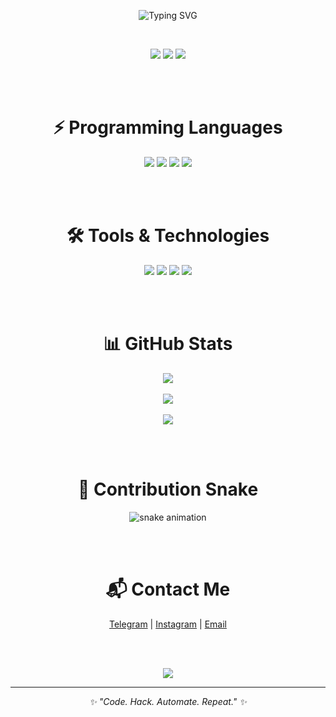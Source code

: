 <!-- Intro Typing -->
<p align="center">
  <img src="https://readme-typing-svg.demolab.com?font=Fira+Code&size=24&pause=1000&color=8A2BE2&center=true&vCenter=true&width=600&lines=Hi,+I'm+Sobhan+Moqadam;Telegram+Bot+Developer;Bug+Bounty+Hunter;Web+Scraping+Enthusiast" alt="Typing SVG" />
</p>

<br>

<!-- Social Badges -->
<p align="center">
    <a href="https://instagram.com/cyber_nest"><img src="https://img.shields.io/badge/Instagram-171717?style=for-the-badge&logo=instagram&logoColor=8A2BE2" /></a>
    <a href="https://t.me/sobhanmoqadam"><img src="https://img.shields.io/badge/Telegram-171717?style=for-the-badge&logo=telegram&logoColor=8A2BE2" /></a>
    <a href="mailto:sobhanmoqadam226@gmail.com"><img src="https://img.shields.io/badge/Gmail-171717?style=for-the-badge&logo=gmail&logoColor=8A2BE2" /></a>
</p>

<br><br>

<h1 align="center">⚡ Programming Languages</h1>

<div align="center">
    <img src="https://img.shields.io/badge/Python-171717?style=for-the-badge&logo=python&logoColor=8A2BE2" />
    <img src="https://img.shields.io/badge/HTML5-171717?style=for-the-badge&logo=html5&logoColor=8A2BE2" />
    <img src="https://img.shields.io/badge/CSS3-171717?style=for-the-badge&logo=css3&logoColor=8A2BE2" />
    <img src="https://img.shields.io/badge/JavaScript-171717?style=for-the-badge&logo=javascript&logoColor=8A2BE2" />
</div>

<br><br>

<h1 align="center">🛠️ Tools & Technologies</h1>

<div align="center">
    <img src="https://img.shields.io/badge/Linux-171717?style=for-the-badge&logo=linux&logoColor=8A2BE2" />
    <img src="https://img.shields.io/badge/Git-171717?style=for-the-badge&logo=git&logoColor=8A2BE2" />
    <img src="https://img.shields.io/badge/Docker-171717?style=for-the-badge&logo=docker&logoColor=8A2BE2" />
    <img src="https://img.shields.io/badge/NGINX-171717?style=for-the-badge&logo=nginx&logoColor=8A2BE2" />
</div>

<br><br>

<h1 align="center">📊 GitHub Stats</h1>

<div align="center">
    <img src="https://github-readme-stats.vercel.app/api/top-langs/?username=sobhanmoqadam&langs_count=10&layout=compact&hide_border=true&bg_color=171717&title_color=8A2BE2&icon_color=8A2BE2&text_color=ffffff&count_private=true" />
</div>
<br/>

<div align="center">
    <img src="https://github-readme-stats.vercel.app/api?username=sobhanmoqadam&show_icons=true&include_all_commits=true&hide_border=true&bg_color=171717&title_color=8A2BE2&icon_color=8A2BE2&text_color=ffffff&count_private=true" />
</div>
<br/>

<div align="center">
    <img src="https://github-readme-streak-stats.herokuapp.com/?user=sobhanmoqadam&background=171717&hide_border=true&ring=8A2BE2&currStreakLabel=8A2BE2&sideNums=8A2BE2&currStreakNum=8A2BE2&sideLabels=8A2BE2&text_color=ffffff&count_private=true" />
</div>

<br><br>

<h1 align="center">🐍 Contribution Snake</h1>

<p align="center">
  <img src="https://github.com/sobhanmoqadam/sobhanmoqadam/blob/output/github-contribution-grid-snake.svg" alt="snake animation"/>
</p>

<br><br>

<h1 align="center">📬 Contact Me</h1>

<div align="center"> 
    <a href="https://t.me/sobhanmoqadam">Telegram</a> |
    <a href="https://instagram.com/cyber_nest">Instagram</a> |
    <a href="mailto:sobhanmoqadam226@gmail.com">Email</a>
</div>

<br><br>

<div align="center">
    <img src="https://count.getloli.com/get/@:sobhanmoqadam"/>
</div>

---

<p align="center">
  <i>✨ "Code. Hack. Automate. Repeat." ✨</i>
</p>
